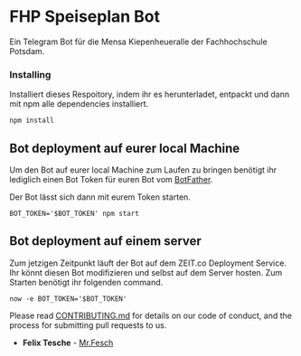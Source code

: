 # FHP Speiseplan Bot

Ein Telegram Bot für die Mensa Kiepenheueralle der Fachhochschule Potsdam.


### Installing

Installiert dieses Respoitory, indem ihr es herunterladet, entpackt und dann mit npm alle dependencies installiert.

```
npm install
```


## Bot deployment auf eurer local Machine

Um den Bot auf eurer local Machine zum Laufen zu bringen benötigt ihr lediglich einen Bot Token für euren Bot vom [BotFather](https://telegram.me/BotFather).

Der Bot lässt sich dann mit eurem Token starten.

```
BOT_TOKEN='$BOT_TOKEN' npm start
```

## Bot deployment auf einem server

Zum jetzigen Zeitpunkt läuft der Bot auf dem ZEIT.co Deployment Service. Ihr könnt diesen Bot modifizieren und selbst auf dem Server hosten. Zum Starten benötigt ihr folgenden command.

```
now -e BOT_TOKEN='$BOT_TOKEN'
```

Please read [CONTRIBUTING.md](https://gist.github.com/PurpleBooth/b24679402957c63ec426) for details on our code of conduct, and the process for submitting pull requests to us.

* **Felix Tesche** - [Mr.Fesch](http://www.mrfesch.com)
